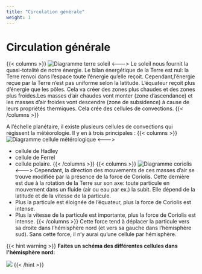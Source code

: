 ```yaml
---
title: "Circulation générale"
weight: 1
---
```

# Circulation générale

{{< columns >}}
![Diagramme terre soleil](../images/cell-sun.jpeg)
<--->
Le soleil nous fournit la quasi-totalité de notre énergie. 
Le bilan énergétique de la Terre est nul: la Terre renvoi dans l’espace toute l’énergie qu’elle reçoit.
Cependant,l’énergie reçue par la Terre n’est pas uniforme selon la latitude.
L’équateur reçoit plus d’énergie que les pôles. Cela va créer des zones plus chaudes et des zones plus froides.Les masses d’air chaudes vont monter (zone d’ascendance) et les masses d’air froides vont descendre (zone de subsidence) à cause de leurs propriétés thermiques.
Cela crée des cellules de convections.
{{< /columns >}}

A l’échelle planétaire, il existe plusieurs cellules de convections qui régissent la météorologie. Il y en à trois principales :
{{< columns >}}
![Diagramme cellule métérologique](../images/cell-earth.png)
<--->
- cellule de Hadley
- cellule de Ferrel
- cellule polaire.
{{< /columns >}}
{{< columns >}}
![Diagramme coriolis](../images/coriolis.png)
<--->
Cependant, la direction des mouvements de ces masses d’air se trouve modifiée par la présence de la force de Coriolis. Cette dernière est due à la rotation de la Terre sur son axe: toute particule en mouvement dans un fluide (air ou eau par ex.) la subit. Elle dépend de la latitude et de la vitesse de la particule.
- Plus la particule est éloignée de l’équateur, plus la force de Coriolis est intense.
- Plus la vitesse de la particule est importante, plus la force de Coriolis est intense.
{{< /columns >}}
Cette force tend à déplacer la particule vers sa droite dans l’hémisphère nord (et vers sa gauche dans l’hémisphère sud). Sans cette force, il n’y aurai qu’une cellule par hémisphère.

{{< hint warning >}}
**Faites un schéma des différentes cellules dans l'hémisphère nord:** 

![](../images/north-cells.png)
{{< /hint >}}
